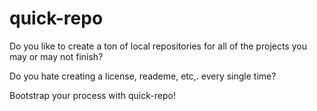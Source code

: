 # quick-repo

Do you like to create a ton of local repositories for all of the projects you may or may not finish?

Do you hate creating a license, reademe, etc,. every single time?

Bootstrap your process with quick-repo!